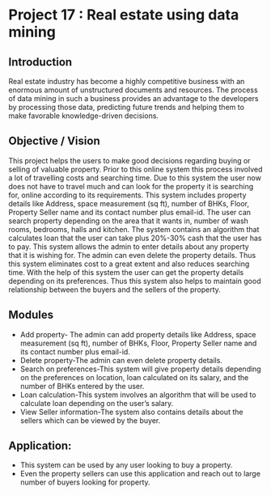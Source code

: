 # Project 17 : Real estate using data mining

## Introduction 

Real estate industry has become a highly competitive business with an enormous amount of
unstructured documents and resources. The process of data mining in such a business provides an advantage to the developers by processing those data, predicting future trends
and helping them to make favorable knowledge-driven decisions.

## Objective / Vision

This project helps the users to make good decisions regarding buying or selling of valuable property. Prior to this online system this process involved a lot of travelling costs and searching time. Due to this system the user now does not have to travel much and can look for the property it is searching for, online according to its requirements. This system includes property details like Address, space measurement (sq ft), number of BHKs, Floor, Property Seller name and its contact number plus email-id. The user can search property depending on the area that it wants in, number of wash rooms, bedrooms, halls and kitchen. The system contains an algorithm that calculates loan that the user can take plus 20%-30% cash that the user has to pay. This system allows the admin to enter details about any property that it is wishing for. The admin can even delete the property details. Thus this system eliminates cost to a great extent and also reduces searching time. With the help of this system the user can get the property details depending on its preferences. Thus this system also helps to maintain good relationship between the buyers and the sellers of the property.

## Modules

* Add property- The admin can add property details like Address, space measurement (sq ft), number of BHKs, Floor, Property Seller name and its contact number plus email-id.
* Delete property-The admin can even delete property details.
* Search on preferences-This system will give property details depending on the preferences on location, loan calculated on its salary, and the number of BHKs entered by the user.
* Loan calculation-This system involves an algorithm that will be used to calculate loan depending on the user’s salary.
* View Seller information-The system also contains details about the sellers which can be viewed by the buyer.

## Application:
* This system can be used by any user looking to buy a property.
* Even the property sellers can use this application and reach out to large number of buyers looking for property.
